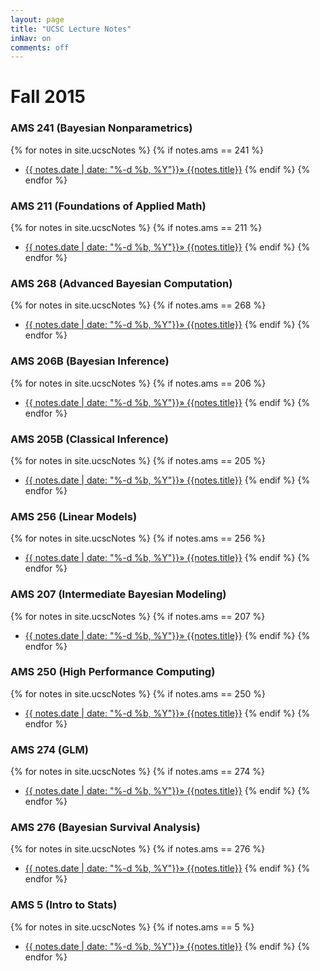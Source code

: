 ```yaml
---
layout: page
title: "UCSC Lecture Notes"
inNav: on
comments: off
---
```


# Fall 2015

### AMS 241 (Bayesian Nonparametrics)
{% for notes in site.ucscNotes %}
  {% if notes.ams == 241 %}
  - [{{ notes.date | date: "%-d %b, %Y"}}&raquo; {{notes.title}}]({{notes.url}})
  {% endif %}
{% endfor %}

### AMS 211 (Foundations of Applied Math)
{% for notes in site.ucscNotes %}
  {% if notes.ams == 211 %}
  - [{{ notes.date | date: "%-d %b, %Y"}}&raquo; {{notes.title}}]({{notes.url}})
  {% endif %}
{% endfor %}

### AMS 268 (Advanced Bayesian Computation)
{% for notes in site.ucscNotes %}
  {% if notes.ams == 268 %}
  - [{{ notes.date | date: "%-d %b, %Y"}}&raquo; {{notes.title}}]({{notes.url}})
  {% endif %}
{% endfor %}

### AMS 206B (Bayesian Inference)
{% for notes in site.ucscNotes %}
  {% if notes.ams == 206 %}
  - [{{ notes.date | date: "%-d %b, %Y"}}&raquo; {{notes.title}}]({{notes.url}})
  {% endif %}
{% endfor %}

### AMS 205B (Classical Inference)
{% for notes in site.ucscNotes %}
  {% if notes.ams == 205 %}
  - [{{ notes.date | date: "%-d %b, %Y"}}&raquo; {{notes.title}}]({{notes.url}})
  {% endif %}
{% endfor %}

### AMS 256 (Linear Models)
{% for notes in site.ucscNotes %}
  {% if notes.ams == 256 %}
  - [{{ notes.date | date: "%-d %b, %Y"}}&raquo; {{notes.title}}]({{notes.url}})
  {% endif %}
{% endfor %}

### AMS 207 (Intermediate Bayesian Modeling)
{% for notes in site.ucscNotes %}
  {% if notes.ams == 207 %}
  - [{{ notes.date | date: "%-d %b, %Y"}}&raquo; {{notes.title}}]({{notes.url}})
  {% endif %}
{% endfor %}

### AMS 250 (High Performance Computing)
{% for notes in site.ucscNotes %}
  {% if notes.ams == 250 %}
  - [{{ notes.date | date: "%-d %b, %Y"}}&raquo; {{notes.title}}]({{notes.url}})
  {% endif %}
{% endfor %}

### AMS 274 (GLM)
{% for notes in site.ucscNotes %}
  {% if notes.ams == 274 %}
  - [{{ notes.date | date: "%-d %b, %Y"}}&raquo; {{notes.title}}]({{notes.url}})
  {% endif %}
{% endfor %}

### AMS 276 (Bayesian Survival Analysis)
{% for notes in site.ucscNotes %}
  {% if notes.ams == 276 %}
  - [{{ notes.date | date: "%-d %b, %Y"}}&raquo; {{notes.title}}]({{notes.url}})
  {% endif %}
{% endfor %}

### AMS 5 (Intro to Stats)
{% for notes in site.ucscNotes %}
  {% if notes.ams == 5 %}
  - [{{ notes.date | date: "%-d %b, %Y"}}&raquo; {{notes.title}}]({{notes.url}})
  {% endif %}
{% endfor %}

<!--http://jekyllrb.com/docs/collections/-->
